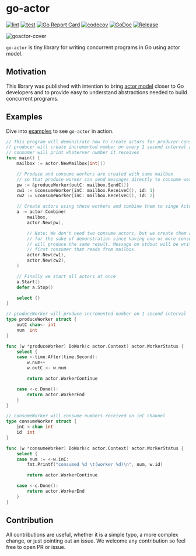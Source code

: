 # go-actor

[![lint](https://github.com/vladopajic/go-actor/actions/workflows/lint.yml/badge.svg?branch=main)](https://github.com/vladopajic/go-actor/actions/workflows/lint.yml)
[![test](https://github.com/vladopajic/go-actor/actions/workflows/test.yml/badge.svg?branch=main)](https://github.com/vladopajic/go-actor/actions/workflows/test.yml)
[![Go Report Card](https://goreportcard.com/badge/github.com/vladopajic/go-actor?cache=v1)](https://goreportcard.com/report/github.com/vladopajic/go-actor)
[![codecov](https://codecov.io/gh/vladopajic/go-actor/branch/main/graph/badge.svg?token=WYCKb1MLgl)](https://codecov.io/gh/vladopajic/go-actor)
[![GoDoc](https://godoc.org/github.com/vladopajic/go-actor?status.svg)](https://godoc.org/github.com/vladopajic/go-actor)
[![Release](https://img.shields.io/github/release/vladopajic/go-actor.svg?style=flat-square)](https://github.com/vladopajic/go-actor/releases/latest)

![goactor-cover](https://user-images.githubusercontent.com/4353513/185381081-2e2a07f3-c13a-4946-a250-b2cbe6588f60.png)

`go-actor` is tiny library for writing concurrent programs in Go using actor model.

## Motivation

This library was published with intention to bring [actor model](https://en.wikipedia.org/wiki/Actor_model) closer to Go developers and to provide easy to understand abstractions needed to build concurrent programs.

## Examples

Dive into [examples](https://github.com/vladopajic/go-actor-examples) to see `go-actor` in action.

```go
// This program will demonstrate how to create actors for producer-consumer use case, where
// producer will create incremented number on every 1 second interval and
// consumer will print whaterver number it receives
func main() {
	mailbox := actor.NewMailbox[int]()

	// Produce and consume workers are created with same mailbox
	// so that produce worker can send messages directly to consume worker
	pw := &produceWorker{outC: mailbox.SendC()}
	cw1 := &consumeWorker{inC: mailbox.ReceiveC(), id: 1}
	cw2 := &consumeWorker{inC: mailbox.ReceiveC(), id: 2}

	// Create actors using these workers and combine them to singe Actor
	a := actor.Combine(
		mailbox,
		actor.New(pw),

		// Note: We don't need two consume actors, but we create them anyway
		// for the sake of demonstration since having one or more consumers
		// will produce the same result. Message on stdout will be written by
		// first consumer that reads from mailbox.
		actor.New(cw1),
		actor.New(cw2),
	)

	// Finally we start all actors at once
	a.Start()
	defer a.Stop()

	select {}
}

// produceWorker will produce incremented number on 1 second interval
type produceWorker struct {
	outC chan<- int
	num  int
}

func (w *produceWorker) DoWork(c actor.Context) actor.WorkerStatus {
	select {
	case <-time.After(time.Second):
		w.num++
		w.outC <- w.num

		return actor.WorkerContinue

	case <-c.Done():
		return actor.WorkerEnd
	}
}

// consumeWorker will consume numbers received on inC channel
type consumeWorker struct {
	inC <-chan int
	id  int
}

func (w *consumeWorker) DoWork(c actor.Context) actor.WorkerStatus {
	select {
	case num := <-w.inC:
		fmt.Printf("consumed %d \t(worker %d)\n", num, w.id)

		return actor.WorkerContinue

	case <-c.Done():
		return actor.WorkerEnd
	}
}
```

## Contribution

All contributions are useful, whether it is a simple typo, a more complex change, or just pointing out an issue. We welcome any contribution so feel free to open PR or issue. 
